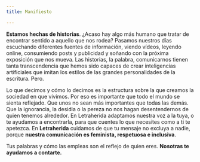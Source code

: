 ```yaml
---
title: Manifiesto

---
```

**Estamos hechas de historias**. ¿Acaso hay algo más humano que tratar de encontrar sentido a aquello que nos rodea? Pasamos nuestros días escuchando diferentes fuentes de información, viendo vídeos, leyendo online, consumiendo posts y publicidad y soñando con la próxima exposición que nos mueva. Las historias, la palabra, comunicarnos tienen tanta transcendencia que hemos sido capaces de crear inteligencias artificiales que imitan los estilos de las grandes personalidades de la escritura. Pero.

Lo que decimos y cómo lo decimos es la estructura sobre la que creamos la sociedad en que vivimos. Por eso es importante que todo el mundo se sienta reflejado. Que unos no sean más importantes que todas las demás. Que la ignorancia, la desidia o la pereza no nos hagan desentendernos de quien tenemos alrededor. En Letraherida adaptamos nuestra voz a la tuya, o te ayudamos a encontrarla, para que cuentes lo que necesites como a ti te apetezca. En **Letraherida** cuidamos de que tu mensaje no excluya a nadie, porque **nuestra comunicación es feminista, respetuosa e inclusiva**.

Tus palabras y cómo las empleas son el reflejo de quien eres. **Nosotras te ayudamos a contarte.**  